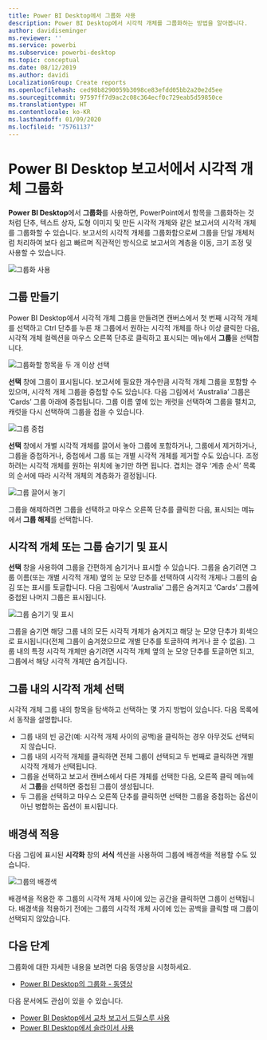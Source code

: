 ```yaml
---
title: Power BI Desktop에서 그룹화 사용
description: Power BI Desktop에서 시각적 개체를 그룹화하는 방법을 알아봅니다.
author: davidiseminger
ms.reviewer: ''
ms.service: powerbi
ms.subservice: powerbi-desktop
ms.topic: conceptual
ms.date: 08/12/2019
ms.author: davidi
LocalizationGroup: Create reports
ms.openlocfilehash: ced98b8290059b3098ce83efdd05bb2a20e2d5ee
ms.sourcegitcommit: 97597ff7d9ac2c08c364ecf0c729eab5d59850ce
ms.translationtype: HT
ms.contentlocale: ko-KR
ms.lasthandoff: 01/09/2020
ms.locfileid: "75761137"
---
```

# <a name="group-visuals-in-power-bi-desktop-reports"></a>Power BI Desktop 보고서에서 시각적 개체 그룹화
**Power BI Desktop**에서 **그룹화**를 사용하면, PowerPoint에서 항목을 그룹화하는 것처럼 단추, 텍스트 상자, 도형 이미지 및 만든 시각적 개체와 같은 보고서의 시각적 개체를 그룹화할 수 있습니다. 보고서의 시각적 개체를 그룹화함으로써 그룹을 단일 개체처럼 처리하여 보다 쉽고 빠르며 직관적인 방식으로 보고서의 계층을 이동, 크기 조정 및 사용할 수 있습니다.

![그룹화 사용](media/desktop-grouping-visuals/grouping-visuals-01.png)


## <a name="creating-groups"></a>그룹 만들기

Power BI Desktop에서 시각적 개체 그룹을 만들려면 캔버스에서 첫 번째 시각적 개체를 선택하고 Ctrl 단추를 누른 채 그룹에서 원하는 시각적 개체를 하나 이상 클릭한 다음, 시각적 개체 컬렉션을 마우스 오른쪽 단추로 클릭하고 표시되는 메뉴에서 **그룹**을 선택합니다.

![그룹화할 항목을 두 개 이상 선택](media/desktop-grouping-visuals/grouping-visuals-02.png)

**선택** 창에 그룹이 표시됩니다. 보고서에 필요한 개수만큼 시각적 개체 그룹을 포함할 수 있으며, 시각적 개체 그룹을 중첩할 수도 있습니다. 다음 그림에서 ‘Australia’ 그룹은 ‘Cards’ 그룹 아래에 중첩됩니다.   그룹 이름 옆에 있는 캐럿을 선택하여 그룹을 펼치고, 캐럿을 다시 선택하여 그룹을 접을 수 있습니다. 

![그룹 중첩](media/desktop-grouping-visuals/grouping-visuals-03.png)

**선택** 창에서 개별 시각적 개체를 끌어서 놓아 그룹에 포함하거나, 그룹에서 제거하거나, 그룹을 중첩하거나, 중첩에서 그룹 또는 개별 시각적 개체를 제거할 수도 있습니다. 조정하려는 시각적 개체를 원하는 위치에 놓기만 하면 됩니다. 겹치는 경우 ‘계층 순서’ 목록의 순서에 따라 시각적 개체의 계층화가 결정됩니다. 

![그룹 끌어서 놓기](media/desktop-grouping-visuals/grouping-visuals-04.png)

그룹을 해제하려면 그룹을 선택하고 마우스 오른쪽 단추를 클릭한 다음, 표시되는 메뉴에서 **그룹 해제**를 선택합니다.

## <a name="hide-and-show-visuals-or-groups"></a>시각적 개체 또는 그룹 숨기기 및 표시

**선택** 창을 사용하여 그룹을 간편하게 숨기거나 표시할 수 있습니다. 그룹을 숨기려면 그룹 이름(또는 개별 시각적 개체) 옆의 눈 모양 단추를 선택하여 시각적 개체나 그룹의 숨김 또는 표시를 토글합니다. 다음 그림에서 ‘Australia’ 그룹은 숨겨지고 ‘Cards’ 그룹에 중첩된 나머지 그룹은 표시됩니다.  


![그룹 숨기기 및 표시](media/desktop-grouping-visuals/grouping-visuals-05.png)

그룹을 숨기면 해당 그룹 내의 모든 시각적 개체가 숨겨지고 해당 눈 모양 단추가 회색으로 표시됩니다(전체 그룹이 숨겨졌으므로 개별 단추를 토글하여 켜거나 끌 수 없음). 그룹 내의 특정 시각적 개체만 숨기려면 시각적 개체 옆의 눈 모양 단추를 토글하면 되고, 그룹에서 해당 시각적 개체만 숨겨집니다.

## <a name="selecting-visuals-within-a-group"></a>그룹 내의 시각적 개체 선택

시각적 개체 그룹 내의 항목을 탐색하고 선택하는 몇 가지 방법이 있습니다. 다음 목록에서 동작을 설명합니다.

* 그룹 내의 빈 공간(예: 시각적 개체 사이의 공백)을 클릭하는 경우 아무것도 선택되지 않습니다.
* 그룹 내의 시각적 개체를 클릭하면 전체 그룹이 선택되고 두 번째로 클릭하면 개별 시각적 개체가 선택됩니다.
* 그룹을 선택하고 보고서 캔버스에서 다른 개체를 선택한 다음, 오른쪽 클릭 메뉴에서 **그룹**을 선택하면 중첩된 그룹이 생성됩니다.
* 두 그룹을 선택하고 마우스 오른쪽 단추를 클릭하면 선택한 그룹을 중첩하는 옵션이 아닌 병합하는 옵션이 표시됩니다.

## <a name="apply-background-color"></a>배경색 적용

다음 그림에 표시된 **시각화** 창의 **서식** 섹션을 사용하여 그룹에 배경색을 적용할 수도 있습니다. 

![그룹의 배경색](media/desktop-grouping-visuals/grouping-visuals-06.png)

배경색을 적용한 후 그룹의 시각적 개체 사이에 있는 공간을 클릭하면 그룹이 선택됩니다. 배경색을 적용하기 전에는 그룹의 시각적 개체 사이에 있는 공백을 클릭할 때 그룹이 선택되지 않았습니다. 


## <a name="next-steps"></a>다음 단계
그룹화에 대한 자세한 내용을 보려면 다음 동영상을 시청하세요.

* [Power BI Desktop의 그룹화 - 동영상](https://youtu.be/sf4n7VXoQHY?t=10)

다음 문서에도 관심이 있을 수 있습니다.

* [Power BI Desktop에서 교차 보고서 드릴스루 사용](desktop-cross-report-drill-through.md)
* [Power BI Desktop에서 슬라이서 사용](visuals/power-bi-visualization-slicers.md)

